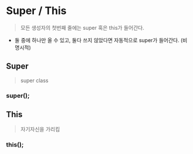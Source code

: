 # Super / This

> 모든 생성자의 첫번째 줄에는 super 혹은 this가 들어간다.

* 둘 중에 하나만 올 수 있고, 둘다 쓰지 않았다면 자동적으로 super가 들어간다. (비명시적)

## Super

> super class

### super();





## This

> 자기자신을 가리킴

### this();

